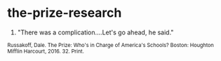 # the-prize-research

1. "There was a complication....Let's go ahead, he said." <span id="dHUZQvLn"></span>

  <sup>Russakoff, Dale. The Prize: Who's in Charge of America's Schools? Boston: Houghton Mifflin Harcourt, 2016. 32. Print.</sup>
